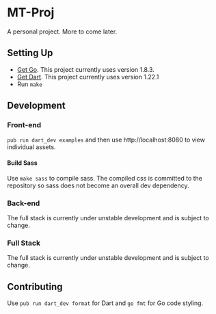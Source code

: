 # MT-Proj

A personal project. More to come later.

## Setting Up


- [Get Go](https://golang.org/dl/). This project currently uses version 1.8.3.
- [Get Dart](https://www.dartlang.org/install). This project currently uses version 1.22.1
- Run `make`

## Development

### Front-end

`pub run dart_dev examples` and then use http://localhost:8080 to view individual assets.

#### Build Sass

Use `make sass` to compile sass. The compiled css is committed to the repository
so sass does not become an overall dev dependency.

### Back-end 

The full stack is currently under unstable development and is subject to change.

### Full Stack

The full stack is currently under unstable development and is subject to change.

## Contributing

Use `pub run dart_dev format` for Dart and `go fmt` for Go code styling.
